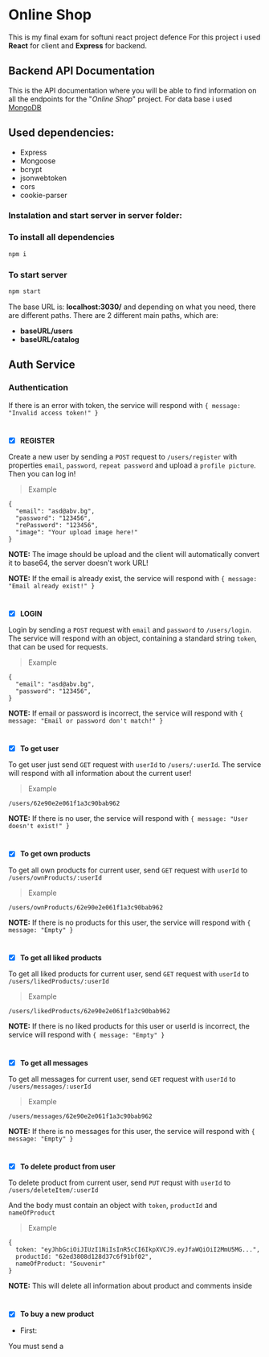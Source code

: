 # Online Shop
This is my final exam for softuni react project defence
For this project i used **React** for client and **Express** for backend.

## Backend API Documentation
This is the API documentation where you will be able to find information on all the endpoints for the "*Online Shop*" project.
For data base i used [MongoDB](https://www.mongodb.com/) 

## Used dependencies:
- Express
- Mongoose
- bcrypt
- jsonwebtoken
- cors
- cookie-parser

### Instalation and start server in server folder:

### To install all dependencies
```bash
npm i
```

### To start server
```bash
npm start
```

The base URL is: **localhost:3030/** and depending on what you need, there are different paths.
There are 2 different main paths, which are:
-  **baseURL/users**
-  **baseURL/catalog**

## Auth Service

### Authentication

If there is an error with token, the service will respond with ```{ message: "Invalid access token!" }```

#
- [x] **REGISTER**

Create a new user by sending a ```POST``` request to ```/users/register``` with properties ```email```, ```password```, ```repeat password``` and upload a ```profile picture```. Then you can log in!

> Example
```
{
  "email": "asd@abv.bg",
  "password": "123456",
  "rePassword": "123456",
  "image": "Your upload image here!"
}
```
**NOTE:** The image should be upload аnd the client will automatically convert it to base64, the server doesn't work URL!

**NOTE:** If the email is already exist, the service will respond with ```{ message: "Email already exist!" }```
#
- [x] **LOGIN**

Login by sending a ```POST``` request with ```email``` and ```password``` to ```/users/login```. The service will respond with an object, containing a standard string ```token```, that can be used for requests.

> Example
```
{
  "email": "asd@abv.bg",
  "password": "123456",
}
```

**NOTE:** If email or password is incorrect, the service will respond with ```{ message: "Email or password don't match!" }```
#
- [x] **To get user**

To get user just send ```GET``` request with ```userId``` to ```/users/:userId```. The service will respond with all information about the current user!

> Example
```
/users/62e90e2e061f1a3c90bab962
```

**NOTE:** If there is no user, the service will respond with ```{ message: "User doesn't exist!" }```
#
- [x] **To get own products**

To get all own products for current user, send ```GET``` request with ```userId``` to ```/users/ownProducts/:userId```

> Example
```
/users/ownProducts/62e90e2e061f1a3c90bab962
```

**NOTE:** If there is no products for this user, the service will respond with ```{ message: "Empty" }```
#
- [x] **To get all liked products**

To get all liked products for current user, send ```GET``` request with ```userId``` to ```/users/likedProducts/:userId```

> Example
```
/users/likedProducts/62e90e2e061f1a3c90bab962
```

**NOTE:** If there is no liked products for this user or userId is incorrect, the service will respond with ```{ message: "Empty" }```
#
- [x] **To get all messages**

To get all messages for current user, send ```GET``` request with ```userId``` to ```/users/messages/:userId```

> Example
```
/users/messages/62e90e2e061f1a3c90bab962
```

**NOTE:** If there is no messages for this user, the service will respond with ```{ message: "Empty" }```
#
- [x] **To delete product from user**

To delete product from current user, send ```PUT``` requst with ```userId``` to ```/users/deleteItem/:userId```

And the body must contain an object with ```token```, ```productId``` and ```nameOfProduct```

> Example
```
{
  token: "eyJhbGciOiJIUzI1NiIsInR5cCI6IkpXVCJ9.eyJfaWQiOiI2MmU5MG...",
  productId: "62ed3808d128d37c6f91bf02",
  nameOfProduct: "Souvenir"
}
```

**NOTE:** This will delete all information about product and comments inside
#
- [x] **To buy a new product**

- First:

You must send a 
